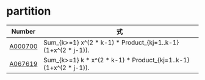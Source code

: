 # partition

| Number | 式 |
| ----- | ----- | 
| [A000700](https://oeis.org/A000700) | Sum_{k>=1}     x^(2 * k-1) * Product_{kj=1..k-1} (1+x^(2 * j-1)).    |
| [A067619](https://oeis.org/A067619) | Sum_{k>=1} k * x^(2 * k-1) * Product_{kj=1..k-1} (1+x^(2 * j-1)).    | 

